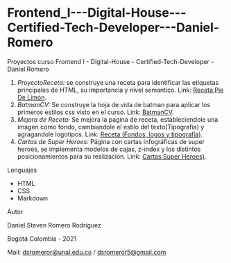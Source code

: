 # Frontend_I---Digital-House---Certified-Tech-Developer---Daniel-Romero
Proyectos curso Frontend I - Digital-House - Certified-Tech-Developer - Daniel Romero
1. *ProyectoReceta:* se construye una receta para identificar las etiquetas principales de HTML, su importancia y nivel semantico. Link: [Receta Pie De Limón](https://dsromeror.github.io/Frontend_I---Digital-House---Certified-Tech-Developer---Daniel-Romero/1.Receta/).
2. *BatmanCV:* Se construye la hoja de vida de batman para aplicar los primeros estilos css visto en el curso. Link: [BatmanCV](https://dsromeror.github.io/Frontend_I---Digital-House---Certified-Tech-Developer---Daniel-Romero/2.CVBatman/).
3. *Mejora de Receta:* Se mejora la pagina de receta, estableciendole una imagen como fondo, cambiandole el estilo del texto(Tipografía) y agragandole logotipos. Link: [Receta (Fondos, logos y tipografía)](https://dsromeror.github.io/Frontend_I---Digital-House---Certified-Tech-Developer---Daniel-Romero/3.FondosYLogos/).
4. *Cartas de Super Heroes:* Página con cartas infográficas de super heroes, se implementa modelos de cajas, z-index y los distintos posicionamientos para su realización. Link: [Cartas Super Heroes)](https://dsromeror.github.io/Frontend_I---Digital-House---Certified-Tech-Developer---Daniel-Romero/4.CardHeroes/).



Lenguajes

   - HTML
   - CSS
   - Markdown

Autor

   Daniel Steven Romero Rodríguez
   
   
   Bogotá Colombia - 2021
   
   
   Mail: dsromeror@unal.edu.co / dsromeror5@gmail.com
